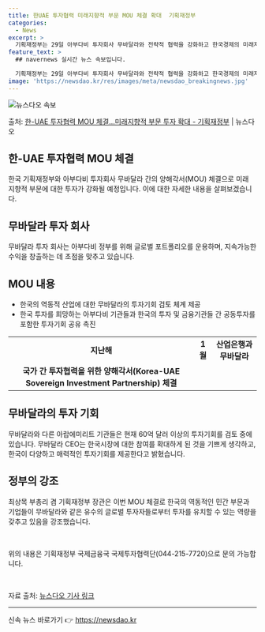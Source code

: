 ```yaml
---
title: 한UAE 투자협력 미래지향적 부문 MOU 체결 확대  기획재정부
categories:
  - News
excerpt: >
  기획재정부는 29일 아부다비 투자회사 무바달라와 전략적 협력을 강화하고 한국경제의 미래지향적 부문에 대한 투…
feature_text: >
  ## navernews 실시간 뉴스 속보입니다.

  기획재정부는 29일 아부다비 투자회사 무바달라와 전략적 협력을 강화하고 한국경제의 미래지향적 부문에 대한 투…
image: 'https://newsdao.kr/res/images/meta/newsdao_breakingnews.jpg'
---
```


![뉴스다오 속보](https://newsdao.kr/res/images/meta/newsdao_breakingnews.jpg)

<p>출처: <a href="https://newsdao.kr/3971" rel="dofollow">한-UAE 투자협력 MOU 체결…미래지향적 부문 투자 확대 - 기획재정부</a> | 뉴스다오</p>

<h2 data-ke-size="size26">한-UAE 투자협력 MOU 체결</h2>
<p data-ke-size="size16">한국 기획재정부와 아부다비 투자회사 무바달라 간의 양해각서(MOU) 체결으로 미래 지향적 부문에 대한 투자가 강화될 예정입니다. 이에 대한 자세한 내용을 살펴보겠습니다.</p>

<h2 data-ke-size="size26">무바달라 투자 회사</h2>
<p data-ke-size="size16">무바달라 투자 회사는 아부다비 정부를 위해 글로벌 포트폴리오를 운용하며, 지속가능한 수익을 창출하는 데 초점을 맞추고 있습니다.</p>

<h2 data-ke-size="size26">MOU 내용</h2>
<ul>
    <li>한국의 역동적 산업에 대한 무바달라의 투자기회 검토 체계 제공</li>
    <li>한국 투자를 희망하는 아부다비 기관들과 한국의 투자 및 금융기관들 간 공동투자를 포함한 투자기회 공유 촉진</li>
</ul>

<table>
    <tr>
        <td style="text-align: center; height: 17px;"><b>지난해</b></td>
        <td style="text-align: center; height: 17px;"><b>1월</b></td>
        <td style="text-align: center; height: 17px;"><b>산업은행과 무바달라</b></td>
    </tr>
    <tr>
        <td style="text-align: center; height: 17px;"><b>국가 간 투자협력을 위한 양해각서(Korea-UAE Sovereign Investment Partnership) 체결</b></td>
    </tr>
</table>

<h2 data-ke-size="size26">무바달라의 투자 기회</h2>
<p data-ke-size="size16">무바달라와 다른 아랍에미리트 기관들은 현재 60억 달러 이상의 투자기회를 검토 중에 있습니다. 무바달라 CEO는 한국시장에 대한 참여를 확대하게 된 것을 기쁘게 생각하고, 한국이 다양하고 매력적인 투자기회를 제공한다고 밝혔습니다.</p>

<h2 data-ke-size="size26">정부의 강조</h2>
<p data-ke-size="size16">최상목 부총리 겸 기획재정부 장관은 이번 MOU 체결로 한국의 역동적인 민간 부문과 기업들이 무바달라와 같은 유수의 글로벌 투자자들로부터 투자를 유치할 수 있는 역량을 갖추고 있음을 강조했습니다.</p>

<p data-ke-size="size16">&nbsp;</p>

<p data-ke-size="size16">위의 내용은 기획재정부 국제금융국 국제투자협력단(044-215-7720)으로 문의 가능합니다.</p>
<p data-ke-size="size16">&nbsp;</p>

<p data-ke-size="size16">자료 출처: <a href="https://newsdao.kr/3971">뉴스다오 기사 링크</a></p>
<hr> 

신속 뉴스 바로가기 👉 <a href="https://newsdao.kr" rel="dofollow">https://newsdao.kr</a>


